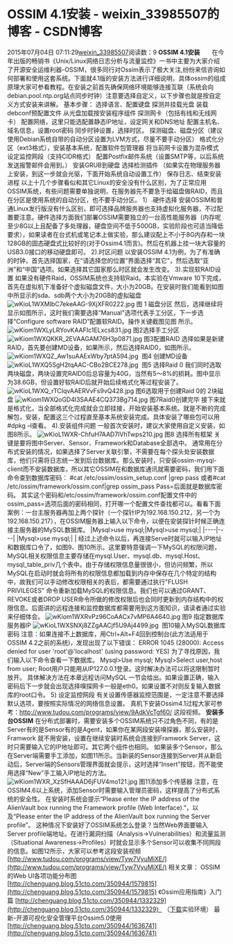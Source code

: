 # OSSIM 4.1安装 - weixin_33985507的博客 - CSDN博客
2015年07月04日 07:11:29[weixin_33985507](https://me.csdn.net/weixin_33985507)阅读数：9
**OSSIM 4.1安装**
      在今年出版的畅销书《Unix/Linux网络日志分析与流量监控》一书中主要为大家介绍了开源安全运维利器-OSSIM，很多同行对Ossim表示了极大关注,纷纷来信咨询如何部署和使用这套系统。下面就4.1版的安装方法进行详细说明，具体ossim的组成原理大家可参看教程。在安装之前首先确保网络环境能够连接互联（系统会向debian.pool.ntp.org站点同步时钟）注意要选择自定义，以下步骤也就是按自定义方式安装来讲解。
基本步骤：
选择语言、配置键盘
探测并挂载光盘
 装载debconf预配置文件
 从光盘加载按安装程序组件
 探测网卡（包括有线和无线网卡）
 配置网络，这里只能选配置静态IP地址，设定网关和DNS地址
 配置主机名、域名信息，设置root密码
 同步时钟设置，选择时区。
 探测磁盘、磁盘分区（建议使用Debian系统自带的自动分区设置为LVM方式，尽量不要手动分区）
 格式化分区（ext3格式），安装基本系统，配置软件包管理器
 将当前网卡设置为混杂模式
 设定监控网段（支持CIDR格式）
 配置Postfix邮件系统（设置SMTP等，以后系统发送报警邮件会用到。）
 安装GRUB到硬盘
 选择检测插件 （如果实在物理服务器上安装，到这一步就会光驱，下面开始系统自动设置工作）
 保存日志、结束安装进程
以上十几个步骤看似和其它Linux的安全没有什么区别，为了正常应用OSSIM系统，有些问题需要单独说明，在服务器先不要急于给磁盘做RAID，而且在分区是使用系统的自动分区，也不要手动分区。
1）.硬件选择
安装OSSIM和普通Linux发行版没有什么区别，即可选择品牌服务器也支持虚拟化服务器，不过配置要注意。硬件选择方面我们部署OSSIM需要独立的一台高性能服务器（内存呢至少8G以上且配备了多处理器，硬盘空间不低于500GB，实验阶段也可适当降低要求），如果读者在台式机或笔记本上做实验，那么建议配上不小于8G内存和一块128GB的固态硬盘式比较好的(对于Ossim4.1而言)。然后在机器上挂一块大容量的USB3.0接口的移动硬盘即可。
2).时区问题
以安装OSSIM 4.1为例，为了有准确的时钟，首先选择国家，在“请选择您的位置”界面选择“其它”，然后选取“亚洲”和“中国”选项。如果选择其它国家那么时区就会发生改变。
3).实现软RAID设置
如果没有硬件Raid，OSSIM系统也支持软Raid。本实验在Vmware 10下完成，首先在虚拟机下准备好个虚拟磁盘文件，大小为20GB。在安装时我们能看到如图中所显示的sda、sdb两个大小为20GB的虚拟磁盘
![wKioL1WXMIbC7ekeAAG-9XjXFR0222.jpg](http://s3.51cto.com/wyfs02/M02/6F/47/wKioL1WXMIbC7ekeAAG-9XjXFR0222.jpg)
图 1 磁盘分区
然后，选择继续将显示如图所示，这时我们需要选择“Manual”选项代表手工分区，下一步选择“Configure software RAID”配置软RAID。操作关键截图见图 所示。
![wKiom1WXLyLRYovKAAFIc1ELxcs831.jpg](http://s3.51cto.com/wyfs02/M02/6F/4A/wKiom1WXLyLRYovKAAFIc1ELxcs831.jpg)
图2选择手工分区
![wKiom1WXQKKR_2EVAAGAM76H3p0871.jpg](http://s3.51cto.com/wyfs02/M01/6F/4A/wKiom1WXQKKR_2EVAAGAM76H3p0871.jpg)
图3配置RAID
选择如果是新建RAID，首先要创建MD设备，如果所示，然后选择RAID0，如图所示。
![wKiom1WXQZ_Aw1suAAExWby7ptA594.jpg](http://s3.51cto.com/wyfs02/M00/6F/4A/wKiom1WXQZ_Aw1suAAExWby7ptA594.jpg)
 图4 创建MD设备
![wKioL1WXQ5SgH2tqAAC-CBo2BCE278.jpg](http://s3.51cto.com/wyfs02/M00/6F/48/wKioL1WXQ5SgH2tqAAC-CBo2BCE278.jpg)
 图5 选择Raid 0
我们同时选取两块磁盘，两块设置完RAID0后总容量为40G，当然有5～8%的损耗。图中显示为38.6GB，但设置好软RAID后就开始后续格式化等过程安装了。
![wKioL1WXQ_rTCIqvAAERVvFs9vQ428.jpg](http://s3.51cto.com/wyfs02/M01/6F/48/wKioL1WXQ_rTCIqvAAERVvFs9vQ428.jpg)
图6选取用于创建Raid 0的 2块磁盘
![wKiom1WXQoGD4l3SAAE4CQ373Bg714.jpg](http://s3.51cto.com/wyfs02/M01/6F/4A/wKiom1WXQoGD4l3SAAE4CQ373Bg714.jpg)
图7Raid0创建完毕
接下来就是格式化，当全部格式化完成就会立即挂接，开始安装基本系统。就是不断的完成解包，安装，配置这三个过程直至基本系统安装完成。具体安装了哪些包可以用
#dpkg –l查看。
4).安装组件问题
一般首次安装时，建议大家使用自定义安装，如图8所示。
![wKioL1WXR-ChfuH7AAD7lVhTwps210.jpg](http://s3.51cto.com/wyfs02/M01/6F/48/wKioL1WXR-ChfuH7AAD7lVhTwps210.jpg)
图8 选择所有框架
关键是要将图中Server、Sensor、Framework和Database全部选中。
通常用在分布式安装的情况，如果选择了Server关联引擎，不需要在每个探头处安装数据库，他们只需将日志统一发到后台数据库。那么安装时，只安装ossim-mysql-client而不安装数据库，所以其它OSSIM在和数据库通讯就需要密码，我们用下面命令查到数据库密码：
#cat /etc/ossim/ossim_setup.conf |grep pass
或者#cat /etc/ossim/framework/ossim.conf|grep ossim_pass
Pass=后面就是数据库密码。
其实这个密码和/etc/ossim/framework/ossim.conf配置文件中的ossim_pass=选项后面的密码相同，打开哪一个配置文件查找都可以。看看下面案例：一台主服务器再加上两个探针（一个探针IP为192.168.150.212，另一个为192.168.150.217），在OSSIM服务器上输入以下命令，以便在安装探针时候正确连接主服务器的MySQL数据库。
|Mysql>use mysql;|Mysql>use mysql;|
|----|----|
|Mysql>use mysql;| |
经过上述命令以后，再连接Serve时就可以输入IP地址和数据库口令了，如图9、图10所示。这里要特意强调一下MySQL的权限问题，MySQL相关权限信息主要存储在mysql.User、mysql.db、mysql.Host、mysql_table_priv几个表中。由于存储权限信息量很很小，但访问频繁，所以MySQL在启动时就会将所有的权限信息都加载到内存中保存在几个特定的结构中，故我们可以手动修改权限相关的表后，都需要通过执行"FLUSH PRIVILEGES" 命令重新加载MySQL的权限信息。我们也可以通过GRANT、REVOKE或者DROP USER命令所做的修改权限后也会同时更新到内存结构中的权限信息。后面讲的远程连接和监控数据库都需要用到这方面知识，请读者通过实验来仔细体会。
![wKiom1WXRvPz96CoAACx7vMP6A4640.jpg](http://s3.51cto.com/wyfs02/M00/6F/4A/wKiom1WXRvPz96CoAACx7vMP6A4640.jpg)
图9 指定数据库服务器IP
![wKioL1WXSNXj8ZZgAACjf5U9Aj4499.jpg](http://s3.51cto.com/wyfs02/M01/6F/48/wKioL1WXSNXj8ZZgAACjf5U9Aj4499.jpg)
 图10输入MySQL数据库密码
注意：如果连接不上数据库，用Ctrl+Alt+F4回到控制台(此方法适用于OSSIM 4.2之前的系统)，发现出现了以下错误：
ERROR 1045 (28000): Access denied for user 'root'@'localhost' (using password: YES)
为了寻找原因，我们输入以下命令查看一下数据库。
Mysql>Use mysql;
Mysql>Select user,host from user;
Root用户只能用从IP127.0.0.1登录。这时解决办法可以将这限制暂时放开。
具体解决方法在本章远程访问MySQL 一节会给出。如果设置正确，输入密码后下一步就会出现选择嗅探网卡一般是eth0。如果设置不对则反复输入数据库的root口令。
5) 设定监控网段
有关设置传感器监控范围是，一定注意不要选择默认选项，要按照实际情况的网络信息设置。
真机下安装Ossim4.1过程大家可参考：http://www.tudou.com/programs/view/9AdkVcTgf60/ 这段视频。
**安装多台OSSIM**
在分布式部署时，需要安装多个OSSIM系统只不过角色不同，有的是Server有的是Sensor有的是Agent，如果你在某网段安装嗅探器，那么安装时，Framwork 就不用安装，设置在继续安装时系统会连接到Framwork Server，这时只需要输入它的IP地址即可。其它两个组件也相同。
如果装多个Sensor，那么在Server端需要手工添加，如图11所示。当新装的Sensor连接到Server并从新启动后，Server端的Sensors管理界面就会提示，这时选择“Insert”按钮，而不能使用选择“New”手工输入IP地址的方法。
![wKiom1WXR_XzSfHAAAD6jFUV4mo121.jpg](http://s3.51cto.com/wyfs02/M01/6F/4A/wKiom1WXR_XzSfHAAAD6jFUV4mo121.jpg)
图11添加多个传感器
注意，在OSSIM4.6以上系统，添加Sensor时需要输入管理员密码，这样提高了分布式系统的安全性。
在安装时系统会提示“Please enter the IP address of the AlienVault box running the Framework profile (Web Interface).”，以及“Please enter the IP address of the AlienVault box running the Server profile”。
这种情况下安装好了OSSIM系统怎么登录？当然Web界面要输入Server profile端地址。在进行漏洞扫描（Analysis→Vulnerabilities）和流量监测（Situational Awareness→Profiles）时就会显示多个Sensor可以收集不同网段的信息。如图12所示，大家可以参考这段安装视频[http://www.tudou.com/programs/view/Tyw7VyuMiXE/](http://www.tudou.com/programs/view/Tyw7VyuMiXE/)
相关文章：
OSSIM的Web UI各项功能分布图 [http://chenguang.blog.51cto.com/350944/1579815](http://chenguang.blog.51cto.com/350944/1579815)
《Ossim应用指南》入门篇 [](http://chenguang.blog.51cto.com/350944/1579815)[http://chenguang.blog.51cto.com/350944/1332329](http://chenguang.blog.51cto.com/350944/1332329)   （[下载](http://pan.baidu.com/s/1i3l9COH)实验环境）
最新-开源可视化安全管理平台Ossim5.0使用 [http://chenguang.blog.51cto.com/350944/1636741](http://chenguang.blog.51cto.com/350944/1636741)
